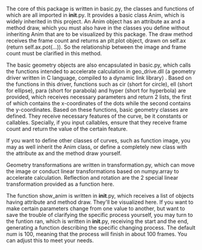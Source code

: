 The core of this package is written in basic.py, the classes and functions of which are all imported in __init__.py. It provides a basic class Anim, which is widely inherited in this project. An Anim object has an attribute ax and a method draw, which you must also have in the classes you define without inheriting Anim that are to be visualized by this package. The draw method receives the frame count and returns an plt.plot object, drawn on self.ax (return self.ax.pot(...)). So the relationship between the image and frame count must be clarified in this method.

The basic geometry objects are also encapsulated in basic.py, which calls the functions intended to accelerate calculation in geo_drive.dll (a geometry driver written in C language, compiled to a dynamic link library) . Based on the functions in this driver, functions such as cir (short for circle), ell (short for ellipse),  para (short for parabola) and hyper (short for hyperbola) are provided, which receives necessary parameters and return 2 lists, the first of which contains the x-coordinates of the dots while the second contains the y-coordinates. Based on these functions, basic geometry classes are defined. They receive necessary features of the curve, be it constants or callables. Specially, if you input callables, ensure that they receive frame count and return the value of the certain feature.

If you want to define other classes of curves, such as function image, you may as well inherit the Anim class, or define a completely new class with the attribute ax and the method draw yourself.

Geometry transformations are written in transformation.py, which can move the image or conduct linear transformations based on numpy.array to accelerate calculation. Reflection and rotation are the 2 special linear transformation provided as a function here.

The function show_anim is written in __init__.py, which receives a list of objects having attribute and method draw. They'll be visualized here. If you want to make certain parameters change from one value to another, but want to save the trouble of clarifying the specific process yourself, you may turn to the funtion ran, which is written in __init__.py, receiving the start and the end, generating a function describing the specific changing process. The default num is 100, meaning that the process will finish in about 100 frames. You can adjust this to meet your needs.
